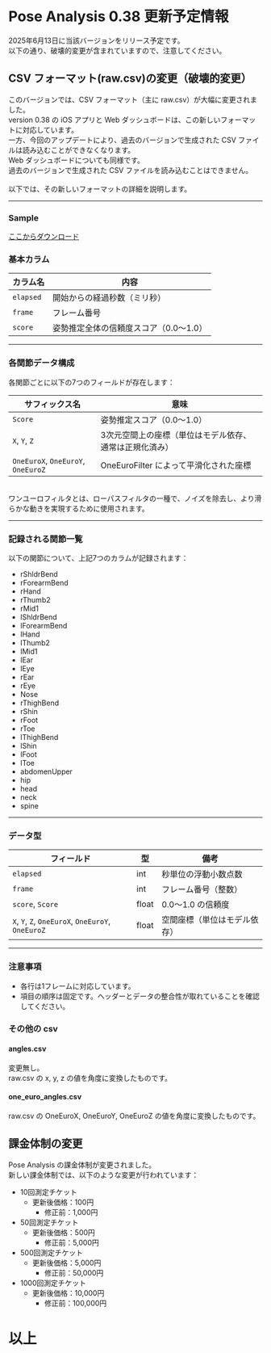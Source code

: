 # Pose Analysis 0.38 更新予定情報

2025年6月13日に当該バージョンをリリース予定です。<br>
以下の通り、破壊的変更が含まれていますので、注意してください。<br>

## CSV フォーマット(raw.csv)の変更（破壊的変更）

このバージョンでは、CSV フォーマット（主に raw.csv）が大幅に変更されました。<br>
version 0.38 の iOS アプリと Web ダッシュボードは、この新しいフォーマットに対応しています。<br>
一方、今回のアップデートにより、過去のバージョンで生成された CSV ファイルは読み込むことができなくなります。<br>
Web ダッシュボードについても同様です。<br>
過去のバージョンで生成された CSV ファイルを読み込むことはできません。<br>
<br>
以下では、その新しいフォーマットの詳細を説明します。

---

### Sample

[ここからダウンロード](./sample_v0.38.csv)

### 基本カラム

| カラム名 | 内容 |
|----------|------|
| `elapsed` | 開始からの経過秒数（ミリ秒） |
| `frame` | フレーム番号 |
| `score` | 姿勢推定全体の信頼度スコア（0.0〜1.0） |

---

### 各関節データ構成

各関節ごとに以下の7つのフィールドが存在します：

| サフィックス名 | 意味 |
|----------------|------|
| `Score` | 姿勢推定スコア（0.0〜1.0） |
| `X`, `Y`, `Z` | 3次元空間上の座標（単位はモデル依存、通常は正規化済み） |
| `OneEuroX`, `OneEuroY`, `OneEuroZ` | OneEuroFilter によって平滑化された座標 |

<br>
ワンユーロフィルタとは、ローパスフィルタの一種で、ノイズを除去し、より滑らかな動きを実現するために使用されます。<br>

---

### 記録される関節一覧

以下の関節について、上記7つのカラムが記録されます：

- rShldrBend
- rForearmBend
- rHand
- rThumb2
- rMid1
- lShldrBend
- lForearmBend
- lHand
- lThumb2
- lMid1
- lEar
- lEye
- rEar
- rEye
- Nose
- rThighBend
- rShin
- rFoot
- rToe
- lThighBend
- lShin
- lFoot
- lToe
- abdomenUpper
- hip
- head
- neck
- spine

---

### データ型

| フィールド | 型 | 備考 |
|------------|----|------|
| `elapsed` | int | 秒単位の浮動小数点数 |
| `frame` | int | フレーム番号（整数） |
| `score`, `Score` | float | 0.0〜1.0 の信頼度 |
| `X`, `Y`, `Z`, `OneEuroX`, `OneEuroY`, `OneEuroZ` | float | 空間座標（単位はモデル依存） |

---

### 注意事項

- 各行は1フレームに対応しています。
- 項目の順序は固定です。ヘッダーとデータの整合性が取れていることを確認してください。


### その他の csv

#### angles.csv

変更無し。<br>
raw.csv の x, y, z の値を角度に変換したものです。<br>

#### one_euro_angles.csv

raw.csv の OneEuroX, OneEuroY, OneEuroZ の値を角度に変換したものです。<br>

## 課金体制の変更

Pose Analysis の課金体制が変更されました。<br>
新しい課金体制では、以下のような変更が行われています：
<br>
- 10回測定チケット
  - 更新後価格：100円
    - 修正前：1,000円
- 50回測定チケット
  - 更新後価格：500円
    - 修正前：5,000円
- 500回測定チケット
  - 更新後価格：5,000円
    - 修正前：50,000円
- 1000回測定チケット
  - 更新後価格：10,000円
    - 修正前：100,000円

# 以上
